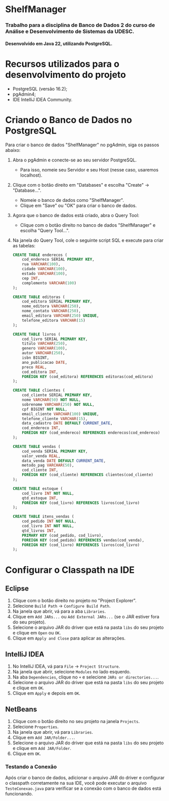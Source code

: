 # ShelfManager
### Trabalho para a disciplina de Banco de Dados 2 do curso de Análise e Desenvolvimento de Sistemas da UDESC.
#### Desenvolvido em Java 22, utilizando PostgreSQL.

# Recursos utilizados para o desenvolvimento do projeto
- PostgreSQL (versão 16.2);
- pgAdmin4;
- IDE IntelliJ IDEA Community.

# Criando o Banco de Dados no PostgreSQL

Para criar o banco de dados "ShelfManager" no pgAdmin, siga os passos abaixo:

1. Abra o pgAdmin e conecte-se ao seu servidor PostgreSQL.
   - Para isso, nomeie seu Servidor e seu Host (nesse caso, usaremos localhost).
2. Clique com o botão direito em "Databases" e escolha "Create" -> "Database...".
   - Nomeie o banco de dados como "ShelfManager".
   - Clique em "Save" ou "OK" para criar o banco de dados.
3. Agora que o banco de dados está criado, abra o Query Tool:
   - Clique com o botão direito no banco de dados "ShelfManager" e escolha "Query Tool...".
4. Na janela do Query Tool, cole o seguinte script SQL e execute para criar as tabelas:

   ```sql
   CREATE TABLE enderecos (
       cod_endereco SERIAL PRIMARY KEY,
       rua VARCHAR(100),
       cidade VARCHAR(100),
       estado VARCHAR(100),
       cep INT,
       complemento VARCHAR(100)
   );

   CREATE TABLE editoras (
       cod_editora SERIAL PRIMARY KEY,
       nome_editora VARCHAR(250),
       nome_contato VARCHAR(250),
       email_editora VARCHAR(250) UNIQUE,
       telefone_editora VARCHAR(15)
   );

   CREATE TABLE livros (
       cod_livro SERIAL PRIMARY KEY,
       titulo VARCHAR(250),
       genero VARCHAR(100),
       autor VARCHAR(250),
       isbn BIGINT,
       ano_publicacao DATE,
       preco REAL,
       cod_editora INT,
       FOREIGN KEY (cod_editora) REFERENCES editoras(cod_editora)
   );

   CREATE TABLE clientes (
       cod_cliente SERIAL PRIMARY KEY,
       nome VARCHAR(50) NOT NULL,
       sobrenome VARCHAR(250) NOT NULL,
       cpf BIGINT NOT NULL,
       email_cliente VARCHAR(100) UNIQUE,
       telefone_cliente VARCHAR(15),
       data_cadastro DATE DEFAULT CURRENT_DATE,
       cod_endereco INT,
       FOREIGN KEY (cod_endereco) REFERENCES enderecos(cod_endereco)
   );

   CREATE TABLE vendas (
       cod_venda SERIAL PRIMARY KEY,
       valor_venda REAL,
       data_venda DATE DEFAULT CURRENT_DATE,
       metodo_pag VARCHAR(50),
       cod_cliente INT,
       FOREIGN KEY (cod_cliente) REFERENCES clientes(cod_cliente)
   );

   CREATE TABLE estoque (
       cod_livro INT NOT NULL,
       qtd_estoque INT,
       FOREIGN KEY (cod_livro) REFERENCES livros(cod_livro)
   );

   CREATE TABLE itens_vendas (
       cod_pedido INT NOT NULL,
       cod_livro INT NOT NULL,
       qtd_livros INT,
       PRIMARY KEY (cod_pedido, cod_livro),
       FOREIGN KEY (cod_pedido) REFERENCES vendas(cod_venda),
       FOREIGN KEY (cod_livro) REFERENCES livros(cod_livro)
   );

# Configurar o Classpath na IDE

## Eclipse

1. Clique com o botão direito no projeto no "Project Explorer".
2. Selecione `Build Path` -> `Configure Build Path`.
3. Na janela que abrir, vá para a aba `Libraries`.
4. Clique em `Add JARs...` ou `Add External JARs...` (se o JAR estiver fora do seu projeto).
5. Selecione o arquivo JAR do driver que está na pasta `libs` do seu projeto e clique em `Open` ou `OK`.
6. Clique em `Apply and Close` para aplicar as alterações.

## IntelliJ IDEA

1. No IntelliJ IDEA, vá para `File` -> `Project Structure`.
2. Na janela que abrir, selecione `Modules` no lado esquerdo.
3. Na aba `Dependencies`, clique no `+` e selecione `JARs or directories...`.
4. Selecione o arquivo JAR do driver que está na pasta `libs` do seu projeto e clique em `OK`.
5. Clique em `Apply` e depois em `OK`.

## NetBeans

1. Clique com o botão direito no seu projeto na janela `Projects`.
2. Selecione `Properties`.
3. Na janela que abrir, vá para `Libraries`.
4. Clique em `Add JAR/Folder...`.
5. Selecione o arquivo JAR do driver que está na pasta `libs` do seu projeto e clique em `Add JAR/Folder`.
6. Clique em `OK`.

### Testando a Conexão

Após criar o banco de dados, adicionar o arquivo JAR do driver e configurar o classpath corretamente na sua IDE, você pode executar o arquivo `TesteConexao.java` para verificar se a conexão com o banco de dados está funcionando.

